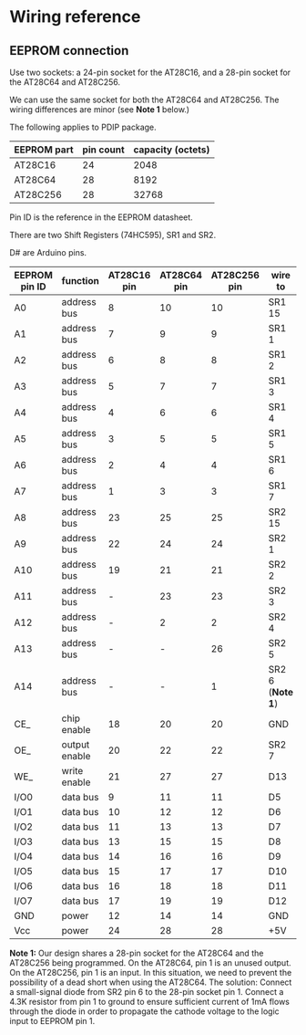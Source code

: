 # Wiring reference

## EEPROM connection

Use two sockets: a 24-pin socket for the AT28C16, and a 28-pin socket for the AT28C64 and AT28C256.

 We can use the same socket for both the AT28C64 and AT28C256. The wiring differences are minor (see **Note 1** below.)

The following applies to PDIP package.

| EEPROM part | pin count | capacity (octets) |
|-------------|-----------|----------|
| AT28C16     | 24        | 2048 |
| AT28C64     | 28        | 8192 |
| AT28C256    | 28        | 32768 |

Pin ID is the reference in the EEPROM datasheet.

There are two Shift Registers (74HC595), SR1 and SR2.

D# are Arduino pins.

| EEPROM pin ID | function | AT28C16 pin | AT28C64 pin | AT28C256 pin | wire to |
|--------|-------------|---------|--------------|--------------|---------------|
| A0     | address bus | 8 | 10 | 10 | SR1 15 | 
| A1   | address bus | 7 | 9 | 9 | SR1 1 | 
| A2   | address bus | 6 | 8 | 8 | SR1 2 | 
| A3    | address bus | 5 | 7 | 7| SR1 3 | 
| A4   | address bus | 4 | 6 | 6 | SR1 4 | 
| A5    | address bus | 3 | 5 | 5 | SR1 5 | 
| A6    | address bus | 2 | 4 | 4 | SR1 6 | 
| A7    | address bus | 1 | 3 | 3 | SR1 7 | 
| A8    | address bus | 23 | 25 | 25 | SR2 15  | 
| A9    | address bus | 22 | 24 | 24 | SR2 1 | 
| A10   | address bus | 19 | 21 | 21 | SR2 2 | 
| A11   | address bus | - | 23 | 23 | SR2 3 |
| A12   | address bus | - | 2 | 2 | SR2 4 |
| A13 | address bus | - | - | 26 | SR2 5 |
| A14 | address bus | - | - | 1 | SR2 6 (**Note 1**) |
| CE_ | chip enable | 18 | 20 | 20 | GND | 
| OE_ | output enable | 20 | 22 | 22 | SR2 7|
| WE_ | write enable | 21 | 27 | 27| D13 |
| I/O0 | data bus | 9 | 11 | 11 | D5 | 
| I/O1 | data bus | 10 | 12 | 12 | D6 | 
| I/O2 | data bus | 11 | 13 | 13 | D7 | 
| I/O3 | data bus | 13 | 15 | 15 | D8 | 
| I/O4 | data bus | 14 | 16 | 16 | D9 | 
| I/O5 | data bus | 15 | 17 | 17 | D10 | 
| I/O6 | data bus | 16 | 18 | 18 | D11 | 
| I/O7 | data bus | 17 | 19 | 19 | D12 | 
| GND | power | 12 | 14 | 14 | GND | 
| Vcc | power | 24 | 28 | 28 |  +5V | 

**Note 1:** Our design shares a 28-pin socket for the AT28C64 and the AT28C256 being programmed. On the AT28C64, pin 1 is an unused output. On the AT28C256, pin 1 is an input. In this situation, we need to prevent the possibility of a dead short when using the AT28C64. The solution: Connect a small-signal diode from SR2 pin 6 to the 28-pin socket pin 1. Connect a 4.3K resistor from pin 1 to ground to ensure sufficient current of 1mA flows through the diode in order to propagate the cathode voltage to the logic input to EEPROM pin 1.
 
